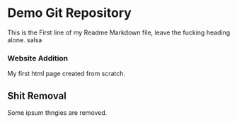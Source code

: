 # Demo Git Repository
This is the First line of my Readme Markdown file, leave the fucking heading alone.
salsa
### Website Addition
My first html page created from scratch.

## Shit Removal
Some ipsum thngies are removed.